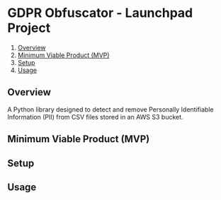 # GDPR Obfuscator - Launchpad Project

1. [Overview](#overview)
2. [Minimum Viable Product (MVP)](#minimum-viable-product-mvp)
3. [Setup](#setup)
4. [Usage](#usage)

## Overview

A Python library designed to detect and remove Personally Identifiable Information (PII) from CSV files stored in an AWS S3 bucket.

## Minimum Viable Product (MVP)

## Setup

## Usage
